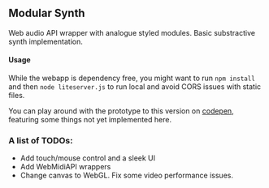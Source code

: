 ## Modular Synth

Web audio API wrapper with analogue styled modules.
Basic substractive synth implementation.

#### Usage

While the webapp is dependency free, you might want to run `npm install` and then `node liteserver.js` to run local and avoid CORS issues with static files.

You can play around with the prototype to this version on [codepen](https://codepen.io/Helmholtz/pen/YZpQXg), featuring some things not yet implemented here.

### A list of TODOs:
- Add touch/mouse control and a sleek UI
- Add WebMidiAPI wrappers
- Change canvas to WebGL. Fix some video performance issues.
